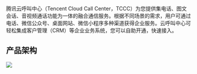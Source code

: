腾讯云呼叫中心（Tencent Cloud Call Center，TCCC）为您提供集电话、图文会话、音视频通话功能为一体的融合通信服务。根据不同场景的需求，用户可通过电话、微信公众号、桌面网站、微信小程序多种渠道获得企业服务。云呼叫中心可轻松集成客户管理（CRM）等企业业务系统，您可以自助开通，快速接入。
## 产品架构
![](https://main.qcloudimg.com/raw/b642c15dbf1579e4c6db0ca9387eebc6.jpg)
